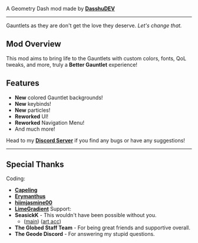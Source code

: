 A Geometry Dash mod made by **[DasshuDEV](https://dasshu.dev)**

---

Gauntlets as they are don't get the love they deserve. *Let's change that.*

## Mod Overview
This mod aims to bring life to the Gauntlets with custom colors, fonts, QoL tweaks, and more, truly a **Better Gauntlet** experience!

## Features
- **New** colored Gauntlet backgrounds!
- **New** keybinds!
- **New** particles!
- **Reworked** UI!
- **Reworked** Navigation Menu!
- And much more!

Head to my **[Discord Server](https://discord.gg/F94qat6N3D)** if you find any bugs or have any suggestions!

---

## Special Thanks
Coding:
- **[Capeling](https://bsky.app/profile/capeling.bsky.social)**
- **[Erymanthus](https://bsky.app/profile/erymanthus.bsky.social)**
- **[hiimjasmine00](https://bsky.app/profile/hiimjustin000.com)**
- **[LimeGradient](https://bsky.app/profile/limegradient.xyz)**
Support:
- **SeasickK** - This wouldn't have been possible without you.
    - ([main](https://twitter.com/seasickkpt2)) ([art acc](https://twitter.com/sm0kemach1ne))
- **The Globed Staff Team** - For being great friends and supportive overall.
- **The Geode Discord** - For answering my stupid questions.